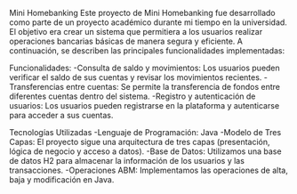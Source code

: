 Mini Homebanking
Este proyecto de Mini Homebanking fue desarrollado como parte de un proyecto académico durante mi tiempo en la universidad. 
El objetivo era crear un sistema que permitiera a los usuarios realizar operaciones bancarias básicas de manera segura y eficiente.
A continuación, se describen las principales funcionalidades implementadas:

Funcionalidades:
-Consulta de saldo y movimientos: Los usuarios pueden verificar el saldo de sus cuentas y revisar los movimientos recientes.
-Transferencias entre cuentas: Se permite la transferencia de fondos entre diferentes cuentas dentro del sistema.
-Registro y autenticación de usuarios: Los usuarios pueden registrarse en la plataforma y autenticarse para acceder a sus cuentas.

Tecnologías Utilizadas
-Lenguaje de Programación: Java
-Modelo de Tres Capas: El proyecto sigue una arquitectura de tres capas (presentación, lógica de negocio y acceso a datos).
-Base de Datos: Utilizamos una base de datos H2 para almacenar la información de los usuarios y las transacciones.
-Operaciones ABM: Implementamos las operaciones de alta, baja y modificación en Java.
